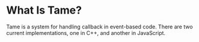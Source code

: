 
What Is Tame?
============

Tame is a system for handling callback in event-based code.  There
are two current implementations, one in C++, and another in JavaScript.
